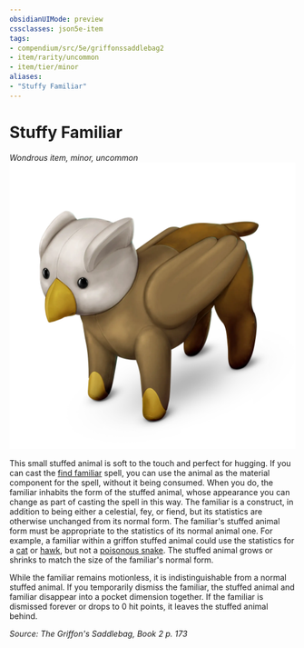 ```yaml
---
obsidianUIMode: preview
cssclasses: json5e-item
tags:
- compendium/src/5e/griffonssaddlebag2
- item/rarity/uncommon
- item/tier/minor
aliases: 
- "Stuffy Familiar"
---
```

# Stuffy Familiar
*Wondrous item, minor, uncommon*  
![](https://raw.githubusercontent.com/TheGiddyLimit/homebrew-img/main/img/GriffonsSaddlebag2/Items/Stuffy-Familiar.webp#right)  


This small stuffed animal is soft to the touch and perfect for hugging. If you can cast the [find familiar](compendium/spells/find-familiar.md) spell, you can use the animal as the material component for the spell, without it being consumed. When you do, the familiar inhabits the form of the stuffed animal, whose appearance you can change as part of casting the spell in this way. The familiar is a construct, in addition to being either a celestial, fey, or fiend, but its statistics are otherwise unchanged from its normal form. The familiar's stuffed animal form must be appropriate to the statistics of its normal animal one. For example, a familiar within a griffon stuffed animal could use the statistics for a [cat](compendium/bestiary/beast/cat.md) or [hawk](compendium/bestiary/beast/hawk.md), but not a [poisonous snake](compendium/bestiary/beast/poisonous-snake.md). The stuffed animal grows or shrinks to match the size of the familiar's normal form.

While the familiar remains motionless, it is indistinguishable from a normal stuffed animal. If you temporarily dismiss the familiar, the stuffed animal and familiar disappear into a pocket dimension together. If the familiar is dismissed forever or drops to 0 hit points, it leaves the stuffed animal behind.

*Source: The Griffon's Saddlebag, Book 2 p. 173*
